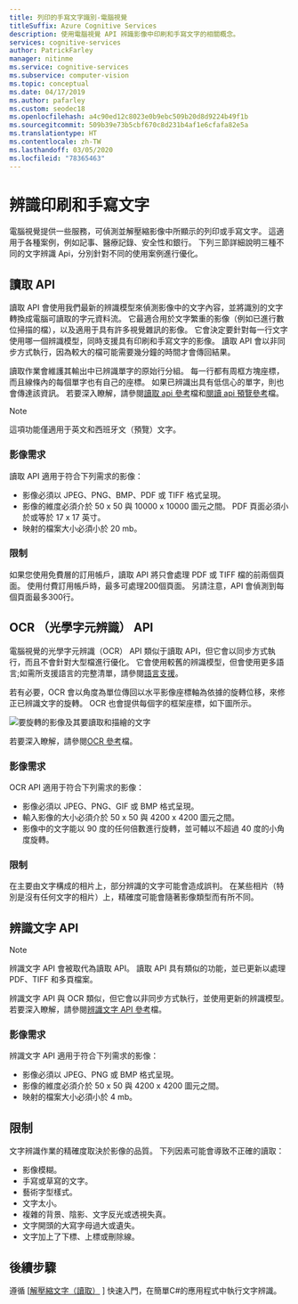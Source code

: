 ```yaml
---
title: 列印的手寫文字識別-電腦視覺
titleSuffix: Azure Cognitive Services
description: 使用電腦視覺 API 辨識影像中印刷和手寫文字的相關概念。
services: cognitive-services
author: PatrickFarley
manager: nitinme
ms.service: cognitive-services
ms.subservice: computer-vision
ms.topic: conceptual
ms.date: 04/17/2019
ms.author: pafarley
ms.custom: seodec18
ms.openlocfilehash: a4c90ed12c8023e0b9ebc509b20d8d9224b49f1b
ms.sourcegitcommit: 509b39e73b5cbf670c8d231b4af1e6cfafa82e5a
ms.translationtype: HT
ms.contentlocale: zh-TW
ms.lasthandoff: 03/05/2020
ms.locfileid: "78365463"
---
```

# <a name="recognize-printed-and-handwritten-text"></a>辨識印刷和手寫文字

電腦視覺提供一些服務，可偵測並解壓縮影像中所顯示的列印或手寫文字。 這適用于各種案例，例如記事、醫療記錄、安全性和銀行。 下列三節詳細說明三種不同的文字辨識 Api，分別針對不同的使用案例進行優化。

## <a name="read-api"></a>讀取 API

讀取 API 會使用我們最新的辨識模型來偵測影像中的文字內容，並將識別的文字轉換成電腦可讀取的字元資料流。 它最適合用於文字繁重的影像（例如已進行數位掃描的檔），以及適用于具有許多視覺雜訊的影像。 它會決定要針對每一行文字使用哪一個辨識模型，同時支援具有印刷和手寫文字的影像。 讀取 API 會以非同步方式執行，因為較大的檔可能需要幾分鐘的時間才會傳回結果。

讀取作業會維護其輸出中已辨識單字的原始行分組。 每一行都有周框方塊座標，而且線條內的每個單字也有自己的座標。 如果已辨識出具有低信心的單字，則也會傳達該資訊。 若要深入瞭解，請參閱[讀取 api 參考](https://westus.dev.cognitive.microsoft.com/docs/services/5adf991815e1060e6355ad44/operations/2afb498089f74080d7ef85eb)檔和[閱讀 api 預覽參考](https://go.microsoft.com/fwlink/?linkid=2118322)檔。

> [!NOTE]
> 這項功能僅適用于英文和西班牙文（預覽）文字。

### <a name="image-requirements"></a>影像需求

讀取 API 適用于符合下列需求的影像：

- 影像必須以 JPEG、PNG、BMP、PDF 或 TIFF 格式呈現。
- 影像的維度必須介於 50 x 50 與 10000 x 10000 圖元之間。 PDF 頁面必須小於或等於 17 x 17 英寸。
- 映射的檔案大小必須小於 20 mb。

### <a name="limitations"></a>限制

如果您使用免費層的訂用帳戶，讀取 API 將只會處理 PDF 或 TIFF 檔的前兩個頁面。 使用付費訂用帳戶時，最多可處理200個頁面。 另請注意，API 會偵測到每個頁面最多300行。

## <a name="ocr-optical-character-recognition-api"></a>OCR （光學字元辨識） API

電腦視覺的光學字元辨識（OCR） API 類似于讀取 API，但它會以同步方式執行，而且不會針對大型檔進行優化。 它會使用較舊的辨識模型，但會使用更多語言;如需所支援語言的完整清單，請參閱[語言支援](language-support.md#text-recognition)。

若有必要，OCR 會以角度為單位傳回以水平影像座標軸為依據的旋轉位移，來修正已辨識文字的旋轉。 OCR 也會提供每個字的框架座標，如下圖所示。

![要旋轉的影像及其要讀取和描繪的文字](./Images/vision-overview-ocr.png)

若要深入瞭解，請參閱[OCR 參考](https://westus.dev.cognitive.microsoft.com/docs/services/5adf991815e1060e6355ad44/operations/56f91f2e778daf14a499e1fc)檔。

### <a name="image-requirements"></a>影像需求

OCR API 適用于符合下列需求的影像：

* 影像必須以 JPEG、PNG、GIF 或 BMP 格式呈現。
* 輸入影像的大小必須介於 50 x 50 與 4200 x 4200 圖元之間。
* 影像中的文字能以 90 度的任何倍數進行旋轉，並可輔以不超過 40 度的小角度旋轉。

### <a name="limitations"></a>限制

在主要由文字構成的相片上，部分辨識的文字可能會造成誤判。 在某些相片（特別是沒有任何文字的相片）上，精確度可能會隨著影像類型而有所不同。

## <a name="recognize-text-api"></a>辨識文字 API

> [!NOTE]
> 辨識文字 API 會被取代為讀取 API。 讀取 API 具有類似的功能，並已更新以處理 PDF、TIFF 和多頁檔案。

辨識文字 API 與 OCR 類似，但它會以非同步方式執行，並使用更新的辨識模型。 若要深入瞭解，請參閱[辨識文字 API 參考](https://westus.dev.cognitive.microsoft.com/docs/services/5adf991815e1060e6355ad44/operations/587f2c6a154055056008f200)檔。

### <a name="image-requirements"></a>影像需求

辨識文字 API 適用于符合下列需求的影像：

- 影像必須以 JPEG、PNG 或 BMP 格式呈現。
- 影像的維度必須介於 50 x 50 與 4200 x 4200 圖元之間。
- 映射的檔案大小必須小於 4 mb。

## <a name="limitations"></a>限制

文字辨識作業的精確度取決於影像的品質。 下列因素可能會導致不正確的讀取：

* 影像模糊。
* 手寫或草寫的文字。
* 藝術字型樣式。
* 文字太小。
* 複雜的背景、陰影、文字反光或透視失真。
* 文字開頭的大寫字母過大或遺失。
* 文字加上了下標、上標或刪除線。

## <a name="next-steps"></a>後續步驟

遵循 [[解壓縮文字（讀取）](./QuickStarts/CSharp-hand-text.md) ] 快速入門，在簡單C#的應用程式中執行文字辨識。
